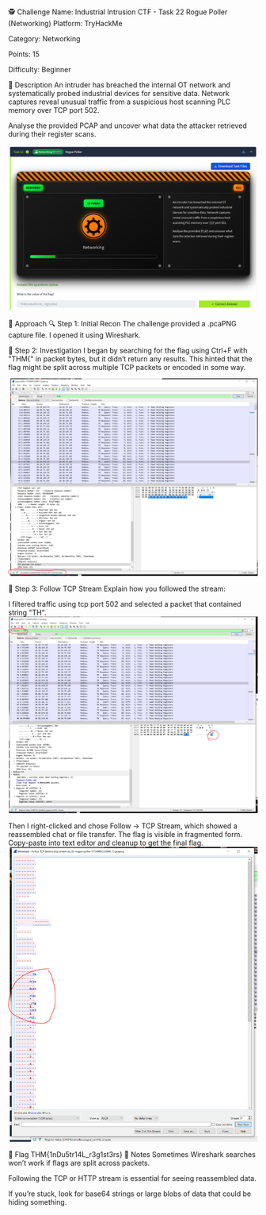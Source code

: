 🕵️ Challenge Name: Industrial Intrusion CTF - Task 22 Rogue Poller (Networking)
Platform: TryHackMe

Category: Networking

Points: 15

Difficulty: Beginner

📝 Description
An intruder has breached the internal OT network and systematically probed industrial devices for sensitive data. Network captures reveal unusual traffic from a suspicious host scanning PLC memory over TCP port 502.

Analyse the provided PCAP and uncover what data the attacker retrieved during their register scans.

![Task description](images/industrial_intrusion_task22_1.PNG)

🧠 Approach
🔍 Step 1: Initial Recon
The challenge provided a .pcaPNG capture file. I opened it using Wireshark.

🧪 Step 2: Investigation
I began by searching for the flag using Ctrl+F with "THM{" in packet bytes, but it didn’t return any results. This hinted that the flag might be split across multiple TCP packets or encoded in some way.

![Wireshark search failed](images/industrial_intrusion_task22_2.PNG)

🔁 Step 3: Follow TCP Stream
Explain how you followed the stream:

I filtered traffic using tcp port 502 and selected a packet that contained string "TH". 
![Filter to TCP port 502, found partial string "TH"](images/industrial_intrusion_task22_3.PNG)

Then I right-clicked and chose Follow → TCP Stream, which showed a reassembled chat or file transfer. The flag is visible in fragmented form. Copy-paste into text editor and cleanup to get the final flag.
![Follow TCP stream to get evidence of flag](images/industrial_intrusion_task22_4.PNG)

🏁 Flag
THM{1nDu5tr14L_r3g1st3rs}
💬 Notes
Sometimes Wireshark searches won’t work if flags are split across packets.

Following the TCP or HTTP stream is essential for seeing reassembled data.

If you’re stuck, look for base64 strings or large blobs of data that could be hiding something.